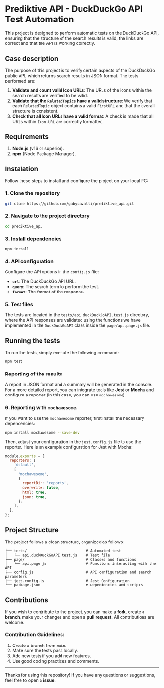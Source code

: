 # Prediktive API - DuckDuckGo API Test Automation

This project is designed to perform automatic tests on the DuckDuckGo API, ensuring that the structure of the search results is valid, the links are correct and that the API is working correctly.

## Case description

The purpose of this project is to verify certain aspects of the DuckDuckGo public API, which returns search results in JSON format. The tests performed are:

1. **Validate and count valid Icon URLs**: The URLs of the icons within the search results are verified to be valid.
2. **Validate that the `RelatedTopics` have a valid structure**: We verify that each `RelatedTopic` object contains a valid `FirstURL` and that the overall structure is consistent.
3. **Check that all Icon URLs have a valid format**: A check is made that all URLs within `Icon.URL` are correctly formatted.

## Requirements

1. **Node.js** (v16 or superior).
2. **npm** (Node Package Manager).

## Instalation

Follow these steps to install and configure the project on your local PC:

### 1. Clone the repository

```bash
git clone https://github.com/gabycavalli/prediktive_api.git
```

### 2. Navigate to the project directory

```bash
cd prediktive_api
```

### 3. Install dependencies

```bash
npm install
```

### 4. API configuration

Configure the API options in the `config.js` file:

- **`url`**: The DuckDuckGo API URL.
- **`query`**: The search term to perform the test.
- **`format`**: The format of the response.

### 5. Test files

The tests are located in the `tests/api.duckDuckGoAPI.test.js` directory, where the API responses are validated using the functions we have implemented in the `DuckDuckGoAPI` class inside the `page/api.page.js` file.

## Running the tests

To run the tests, simply execute the following command:

```bash
npm test
```

### Reporting of the results

A report in JSON format and a summary will be generated in the console. For a more detailed report, you can integrate tools like **Jest** or **Mocha** and configure a reporter (in this case, you can use `mochawesome`).

### 6. Reporting with `mochawesome`.

If you want to use the `mochawesome` reporter, first install the necessary dependencies:

```bash
npm install mochawesome --save-dev
```

Then, adjust your configuration in the `jest.config.js` file to use the reporter. Here is an example configuration for Jest with Mocha:

```javascript
module.exports = {
  reporters: [
    'default',
    [
      'mochawesome',
      {
        reportDir: 'reports',
        overwrite: false,
        html: true,
        json: true,
      },
    ],
  ],
};
```

## Project Structure

The project follows a clean structure, organized as follows:

```
├── tests/                           # Automated test
│   └── api.duckDuckGoAPI.test.js    # Test file
├── page/                            # Classes and functions
│   └── api.page.js                  # Functions interacting with the API
├── config.js                        # API configuration and search parameters
├── jest.config.js                   # Jest Configuration
└── package.json                     # Dependencies and scripts
```

## Contributions

If you wish to contribute to the project, you can make a **fork**, create a **branch**, make your changes and open a **pull request**. All contributions are welcome.

### Contribution Guidelines:

1. Create a branch from `main`.
2. Make sure the tests pass locally.
3. Add new tests if you add new features.
4. Use good coding practices and comments.

---

Thanks for using this repository! If you have any questions or suggestions, feel free to open a **issue**.
